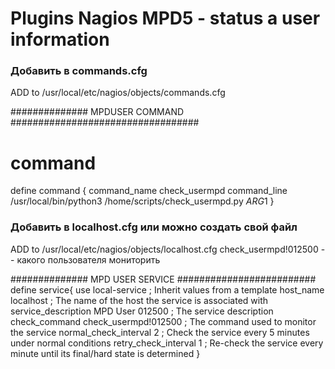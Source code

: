 # Plugins Nagios MPD5 - status a user information

### Добавить в commands.cfg

ADD to /usr/local/etc/nagios/objects/commands.cfg

############## MPDUSER COMMAND ##################################
 # command
define command {
   command_name    check_usermpd
   command_line    /usr/local/bin/python3 /home/scripts/check_usermpd.py $ARG1$
}



### Добавить в localhost.cfg или можно создать свой файл
ADD to /usr/local/etc/nagios/objects/localhost.cfg
check_usermpd!012500 -- какого пользователя мониторить

##############  MPD USER SERVICE #########################
define service{
          use                     local-service    ; Inherit values from a template
          host_name               localhost        ; The name of the host the service is associated with
          service_description     MPD User 012500  ; The service description
          check_command           check_usermpd!012500 ; The command used to monitor the service
          normal_check_interval   2                ; Check the service every 5 minutes under normal conditions
          retry_check_interval    1                ; Re-check the service every minute until its final/hard state is determined
          }

